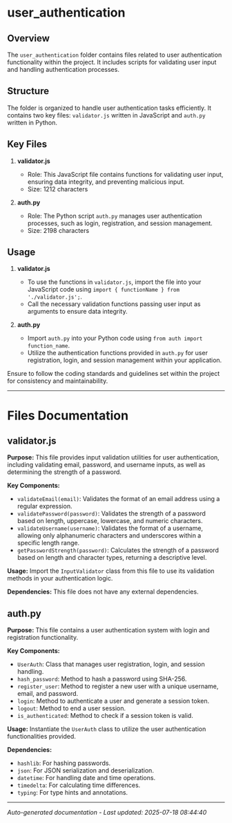 # user_authentication

## Overview
The `user_authentication` folder contains files related to user authentication functionality within the project. It includes scripts for validating user input and handling authentication processes.

## Structure
The folder is organized to handle user authentication tasks efficiently. It contains two key files: `validator.js` written in JavaScript and `auth.py` written in Python.

## Key Files
1. **validator.js**
   - Role: This JavaScript file contains functions for validating user input, ensuring data integrity, and preventing malicious input.
   - Size: 1212 characters

2. **auth.py**
   - Role: The Python script `auth.py` manages user authentication processes, such as login, registration, and session management.
   - Size: 2198 characters

## Usage
1. **validator.js**
   - To use the functions in `validator.js`, import the file into your JavaScript code using `import { functionName } from './validator.js';`.
   - Call the necessary validation functions passing user input as arguments to ensure data integrity.

2. **auth.py**
   - Import `auth.py` into your Python code using `from auth import function_name`.
   - Utilize the authentication functions provided in `auth.py` for user registration, login, and session management within your application.

Ensure to follow the coding standards and guidelines set within the project for consistency and maintainability.

---

# Files Documentation

## validator.js

**Purpose:** This file provides input validation utilities for user authentication, including validating email, password, and username inputs, as well as determining the strength of a password.

**Key Components:**
- `validateEmail(email)`: Validates the format of an email address using a regular expression.
- `validatePassword(password)`: Validates the strength of a password based on length, uppercase, lowercase, and numeric characters.
- `validateUsername(username)`: Validates the format of a username, allowing only alphanumeric characters and underscores within a specific length range.
- `getPasswordStrength(password)`: Calculates the strength of a password based on length and character types, returning a descriptive level.

**Usage:** Import the `InputValidator` class from this file to use its validation methods in your authentication logic.

**Dependencies:** This file does not have any external dependencies.

## auth.py

**Purpose:** This file contains a user authentication system with login and registration functionality.

**Key Components:**
- `UserAuth`: Class that manages user registration, login, and session handling.
- `hash_password`: Method to hash a password using SHA-256.
- `register_user`: Method to register a new user with a unique username, email, and password.
- `login`: Method to authenticate a user and generate a session token.
- `logout`: Method to end a user session.
- `is_authenticated`: Method to check if a session token is valid.

**Usage:** Instantiate the `UserAuth` class to utilize the user authentication functionalities provided.

**Dependencies:**
- `hashlib`: For hashing passwords.
- `json`: For JSON serialization and deserialization.
- `datetime`: For handling date and time operations.
- `timedelta`: For calculating time differences.
- `typing`: For type hints and annotations.

---
*Auto-generated documentation - Last updated: 2025-07-18 08:44:40*

